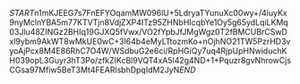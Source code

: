 $START$n1mKJEEG7s7FnEFYOqamMW096lU+5LdryaTYunuXc00wy+/4iuyKx9nyMclnYBA5m77KTVTjn8VdjZXP4ITz95ZHNbHIcqbYe1Oy5g65ydLqiLKMq03Jlu48ZINGz2BHIq19GJXQ5fVwx/VO2fYpbJfJMgWgz0T2fBMCUBrCSwDxl9ybm9AkWT8wMkUE0wC+3l64b4eMyLTtozmKo+nOjhNO21TW5PzrHD3vyoAjPcx8M4E86RhC7O4W/WSdbuG2e6ci/RpHGiQy7uq4RjpUpHNwiduchKH039opL3Guyr3hT3Po/zfkZIKcBl9VQT4xA5l42g4ND+1+Pquzr8gvNhrowCjsCGsa97Mfiw5BeT3Mt4FEARlsbhDpqIdM2JyN$END$